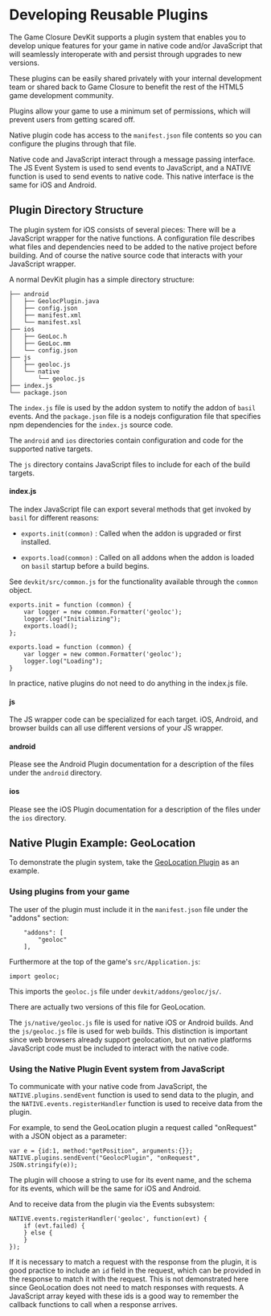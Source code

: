 # Developing Reusable Plugins

The Game Closure DevKit supports a plugin system that enables you to develop unique features for your game in native code and/or JavaScript that will seamlessly interoperate with and persist through upgrades to new versions.

These plugins can be easily shared privately with your internal development team or shared back to Game Closure to benefit the rest of the HTML5 game development community.

Plugins allow your game to use a minimum set of permissions, which will prevent users from getting scared off.

Native plugin code has access to the `manifest.json` file contents so you can configure the plugins through that file.

Native code and JavaScript interact through a message passing interface.  The JS Event System is used to send events to JavaScript, and a NATIVE function is used to send events to native code.  This native interface is the same for iOS and Android.

## Plugin Directory Structure

The plugin system for iOS consists of several pieces:  There will be a JavaScript wrapper for the native functions.  A configuration file describes what files and dependencies need to be added to the native project before building.  And of course the native source code that interacts with your JavaScript wrapper.

A normal DevKit plugin has a simple directory structure:

~~~
├── android
│   ├── GeolocPlugin.java
│   ├── config.json
│   ├── manifest.xml
│   └── manifest.xsl
├── ios
│   ├── GeoLoc.h
│   ├── GeoLoc.mm
│   └── config.json
├── js
│   ├── geoloc.js
│   └── native
│       └── geoloc.js
├── index.js
└── package.json
~~~

The `index.js` file is used by the addon system to notify the addon of `basil` events.  And the `package.json` file is a nodejs configuration file that specifies npm dependencies for the `index.js` source code.

The `android` and `ios` directories contain configuration and code for the supported native targets.

The `js` directory contains JavaScript files to include for each of the build targets.

#### index.js

The index JavaScript file can export several methods that get invoked by `basil` for different reasons:

+ `exports.init(common)` : Called when the addon is upgraded or first installed.

+ `exports.load(common)` : Called on all addons when the addon is loaded on `basil` startup before a build begins.

See `devkit/src/common.js` for the functionality available through the `common` object.

~~~
exports.init = function (common) {
	var logger = new common.Formatter('geoloc');
	logger.log("Initializing");
	exports.load();
};

exports.load = function (common) {
	var logger = new common.Formatter('geoloc');
	logger.log("Loading");
}
~~~

In practice, native plugins do not need to do anything in the index.js file.

#### js

The JS wrapper code can be specialized for each target.  iOS, Android, and browser builds can all use different versions of your JS wrapper.

#### android

Please see the Android Plugin documentation for a description of the files under the `android` directory.

#### ios

Please see the iOS Plugin documentation for a description of the files under the `ios` directory.

## Native Plugin Example: GeoLocation

To demonstrate the plugin system, take the [GeoLocation Plugin](https://github.com/gameclosure/geoloc) as an example.

### Using plugins from your game

The user of the plugin must include it in the `manifest.json` file under the "addons" section:

~~~
	"addons": [
		"geoloc"
	],
~~~

Furthermore at the top of the game's `src/Application.js`:

~~~
import geoloc;
~~~

This imports the `geoloc.js` file under `devkit/addons/geoloc/js/`.

There are actually two versions of this file for GeoLocation.

The `js/native/geoloc.js` file is used for native iOS or Android builds.  And the `js/geoloc.js` file is used for web builds.  This distinction is important since web browsers already support geolocation, but on native platforms JavaScript code must be included to interact with the native code.

### Using the Native Plugin Event system from JavaScript

To communicate with your native code from JavaScript, the `NATIVE.plugins.sendEvent` function is used to send data to the plugin, and the `NATIVE.events.registerHandler` function is used to receive data from the plugin.

For example, to send the GeoLocation plugin a request called "onRequest" with a JSON object as a parameter:

~~~
var e = {id:1, method:"getPosition", arguments:{}};
NATIVE.plugins.sendEvent("GeolocPlugin", "onRequest", JSON.stringify(e));
~~~

The plugin will choose a string to use for its event name, and the schema for its events, which will be the same for iOS and Android.

And to receive data from the plugin via the Events subsystem:

~~~
NATIVE.events.registerHandler('geoloc', function(evt) {
	if (evt.failed) {
	} else {
	}
});
~~~

If it is necessary to match a request with the response from the plugin, it is good practice to include an `id` field in the request, which can be provided in the response to match it with the request.  This is not demonstrated here since GeoLocation does not need to match responses with requests.  A JavaScript array keyed with these ids is a good way to remember the callback functions to call when a response arrives.


